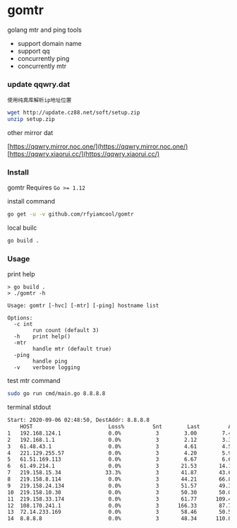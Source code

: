 # gomtr

golang mtr and ping tools

- support domain name
- support qq
- concurrently ping
- concurrently mtr

### update qqwry.dat

`使用纯真库解析ip地址位置`

```bash
wget http://update.cz88.net/soft/setup.zip
unzip setup.zip
```

other mirror dat

[https://qqwry.mirror.noc.one/](https://qqwry.mirror.noc.one/)
[https://qqwry.xiaorui.cc/](https://qqwry.xiaorui.cc/)

### Install

gomtr Requires `Go >= 1.12`

install command

```bash
go get -u -v github.com/rfyiamcool/gomtr
```

local builc

```bash
go build .
```

### Usage

print help

```
> go build .
> ./gomtr -h

Usage: gomtr [-hvc] [-mtr] [-ping] hostname list

Options:
  -c int
    	run count (default 3)
  -h	print help()
  -mtr
    	handle mtr (default true)
  -ping
    	handle ping
  -v	verbose logging
```

test mtr command

```bash
sudo go run cmd/main.go 8.8.8.8
```

terminal stdout

```bash
Start: 2020-09-06 02:48:50, DestAddr: 8.8.8.8
    HOST                        Loss%         Snt        Last         Avg        Best        Wrst  GEO
1   192.168.124.1               0.0%           3        3.00        7.41        2.03       17.19  局域网:对方和您在同一内部网
2   192.168.1.1                 0.0%           3        2.12        3.35        2.12        3.99  局域网:对方和您在同一内部网
3   61.48.43.1                  0.0%           3        4.61        4.55        4.36        4.69  北京市:联通
4   221.129.255.57              0.0%           3        4.20        5.93        4.20        8.33  天津市:广电网
5   61.51.169.113               0.0%           3        6.67        6.66        6.61        6.71  北京市:联通
6   61.49.214.1                 0.0%           3       21.53       14.10        9.94       21.53  北京市:联通
7   219.158.15.34              33.3%           3       41.87       43.61       41.87       45.35  中国:联通骨干网
8   219.158.8.114               0.0%           3       44.21       66.83       43.70      112.58  中国:联通骨干网
9   219.158.24.134              0.0%           3       51.57       49.33       44.26       52.16  广东省广州市:联通骨干网互联节点
10  219.158.10.30               0.0%           3       50.30       50.09       49.92       50.30  中国:联通骨干网
11  219.158.33.174              0.0%           3       61.77      109.47       44.95      221.69  中国:联通骨干网
12  108.170.241.1               0.0%           3      166.33       87.78       46.81      166.33  香港:特别行政区
13  72.14.233.169               0.0%           3       58.46       50.55       44.45       58.46  美国:加利福尼亚州圣克拉拉县山景市谷歌公司
14  8.8.8.8                     0.0%           3       48.34      110.89       47.30      237.04  美国:加利福尼亚州圣克拉拉县山景市谷歌公司DNS服务器
```

